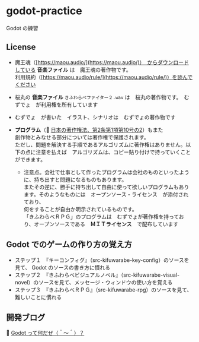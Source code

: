 # godot-practice

Godot の練習

## License

* 魔王魂（[https://maou.audio/](https://maou.audio/)）　からダウンロードしている **音楽ファイル** は　魔王魂の著作物です。  
利用規約（[https://maou.audio/rule/](https://maou.audio/rule/)）を読んでください

* 桜丸の **音楽ファイル** `きふわらべファイター２.wav` は　桜丸の著作物です。　むずでょ　が利用権を所有しています  

* むずでょ　が書いた　イラスト、シナリオは　むずでょの著作物です

* **プログラム**（📖 [日本の著作権法、第2条第1項第10号の2](https://elaws.e-gov.go.jp/document?lawid=345AC0000000048)）もまた  
  創作物とみなせる部分については著作権で保護されます。  
  ただし、問題を解決する手順であるアルゴリズムに著作権はありません。以下の点に注意を払えば　アルゴリズムは、コピー貼り付けで持っていくことができます。
  * 注意点。会社で仕事として作ったプログラムは会社のものといったように、持ち出すと問題になるものもあります。  
    またその逆に、勝手に持ち出して自由に使って欲しいプログラムもあります。そのようなものには　オープンソース・ライセンス　が添付されており、  
    何をすることが自由か明示されているものです。  
    「きふわらべＲＰＧ」のプログラムは　むずでょが著作権を持っており、オープンソースである　**ＭＩＴライセンス**　で配布しています

## Godot でのゲームの作り方の覚え方

* ステップ１　『キーコンフィグ』（src-kifuwarabe-key-config）のソースを見て、 Godot のソースの書き方に慣れる
* ステップ２　『きふわらべビジュアルノベル』（src-kifuwarabe-visual-novel）のソースを見て、メッセージ・ウィンドウの使い方を覚える
* ステップ３　『きふわらべＲＰＧ』（src-kifuwarabe-rpg）のソースを見て、難しいことに慣れる

## 開発ブログ

📖 [Godot って何だぜ（＾～＾）？](https://crieit.net/posts/Godot-65115761b6a17)  
